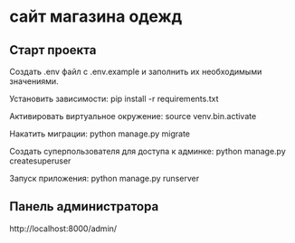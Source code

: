 # сайт магазина одежд

## Старт проекта

Создать .env файл с .env.example и заполнить их необходимыми значениями.

Установить зависимости:
pip install -r requirements.txt

Активировать виртуальное окружение:
source venv.bin.activate

Накатить миграции:
python manage.py migrate

Создать суперпользователя для доступа к админке:
python manage.py createsuperuser

Запуск приложения:
python manage.py runserver

## Панель администратора
http://localhost:8000/admin/